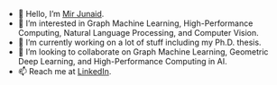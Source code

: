 - 👋 Hello, I’m [Mir Junaid](https://mirjunaid26.github.io/).
- 👀 I’m interested in Graph Machine Learning, High-Performance Computing, Natural Language Processing, and Computer Vision.
- 🌱 I’m currently working on a lot of stuff including my Ph.D. thesis.
- 💞️ I’m looking to collaborate on Graph Machine Learning, Geometric Deep Learning, and High-Performance Computing in AI.
- 📫 Reach me at [LinkedIn](https://www.linkedin.com/in/mirjunaid26/).


<!---
mirjunaid26/mirjunaid26 is a ✨ special ✨ repository because its `README.md` (this file) appears on your GitHub profile.
You can click the Preview link to take a look at your changes.
--->
